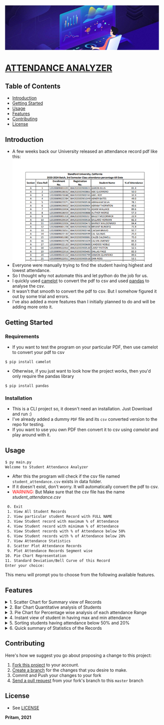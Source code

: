 ![](previews/attendance_visualizer.jpg)

# [ATTENDANCE ANALYZER]

## Table of Contents

- [Introduction](#introduction)
- [Getting Started](#getting-started)
- [Usage](#usage)
- [Features](#features)
- [Contributing](#contributing)
- [License](#license)

## Introduction

- A few weeks back our University released an attendance record pdf like this:
  ![](previews/pdf_preview.png)
- Everyone were manually trying to find the student having highest and lowest attendance.
- So I thought why not automate this and let python do the job for us.
- I quickly used [camelot] to convert the pdf to csv and used [pandas] to analyse the csv.
- It wasn't that smooth to convert the pdf to csv. But I somehow figured it out by some trial and errors.
- I've also added a more features than I initially planned to do and will be adding more onto it.

## Getting Started

### Requirements

- If you want to test the program on your particular PDF, then use camelot to convert your pdf to csv

```shell
$ pip install camelot
```

- Otherwise, if you just want to look how the project works, then you'd only require the pandas library

```shell
$ pip install pandas
```

### Installation

- This is a CLI project so, it doesn't need an installation. Just Download and run :)
- I've already added a dummy `PDF` file and its `csv` converted version to the repo for testing.
- If you want to use you own PDF then convert it to csv using _camelot_ and play around with it.

## Usage

```shell
$ py main.py
Welcome to Student Attendance Analyzer
```

- After this the program will check if the csv file named `student_attendance.csv` exists in data folder.
- If it doesn't exist, don't worry. It will automatically convert the pdf to csv.
- <span style="color:red"> WARNING: </span>But Make sure that the csv file has the name <i> student_attendance.csv </i>

```shell
 0. Exit
 1. View All Student Records
 2. View particular student Record with FULL NAME
 3. View Student record with maximum % of Attendance
 4. View Student record with minimum % of Attendance
 5. View Student records with % of Attendance below 50%
 6. View Student records with % of Attendance below 20%
 7. View Attendance Statistics
 8. Scatter Plot Attendance Records
 9. Plot Attendance Records Segment wise
10. Pie Chart Representation
11. Standard Deviation/Bell Curve of this Record
Enter your choice:
```

This menu will prompt you to choose from the following available features.

## Features

<details>
<summary> 1. Scatter Chart for Summary view of Records </summary>
All Records are grouped with a Coloured which signify the current situation of attendance to simplify 
viewing at a glance. <br><br>

<img src="previews/Figure_1.png" alt="Scatter Plot of Student Records">
</details>  

<details>
<summary> 2. Bar Chart Quantitative analysis of Students </summary>
You can also Quantitatively visualize how many students fall on each attendance range <br><br>

<img src="previews/Figure_3.png" alt="Bar Plot of Student Records">
</details>  

<details>
<summary> 3. Pie Chart for Percentage wise analysis of each attendance Range </summary>
If you need get a glance of what percentage of student overall 
form a particular attendance sector then use the pie chart <br><br>

<img src="previews/Figure_2.png" alt="Pie Plot of Student Records">
</details>  

<details>
<summary> 4. Instant view of student in having max and min attendance </summary>

<div class="language-shell highlighter-rouge"><div class="highlight"><pre class="highlight"><code>Enter your choice: 3  
<br>
Students having maximum % of Attendance:
F 34 12020009001102 304202000900103 HENERY TANNER 97.9
<br>
Enter your choice: 4  
<br>
Student(s) having minimum % of Attendance:
K 41 12020009001262 304202000900262 LUIS CHARLES 6.5
</code></pre></div></div>
</details>

<details>
<summary> 5. Sorting students having attendance below 50% and 20% </summary>
This will be helpful to quickly recognize students who are in danger and would need to 
improve their attendance quickly.<br>

<div class="language-shell highlighter-rouge"><div class="highlight"><pre class="highlight"><code>Enter your choice: 5
<br>
Students having (% of Attendance <= 50%):
A 2 12020009028032 304202000900861 ABE GUERRERO 50.0
A 3 12020009023048 304202000900745 ABEL ROY 32.3
A 4 12020009022284 304202000901049 ABNER BATES 49.0
:         :             :           :            :
:         :             :           :            : 
L 67 12020009001283 304202000900283 WONG VELEZ 39.1
L 70 12020009023112 304202000900809 WYATT HAMMOND 25.0
<br>
Enter your choice: 6
<br>
Students in danger zone (% of Attendance <= 20%):
A 18 12020009022063 304202000900530 CAREY PATTON 12.5
A 25 12020009022025 304202000900492 EARLY HOOVER 10.4
A 34 12020009022285 304202000901050 GARFIELD GONZALES 10.4
:         :             :           :            :
:         :             :           :            :
L 64 12020009001224 304202000900224 WINFIELD GRIFFIN 7.6
L 66 12020009001122 304202000900122 WM BUCHANAN 17.4
</code></pre></div></div>
</details>

<details>

<summary> 6. Quick summary of Statistics of the Records </summary>

<div class="language-shell highlighter-rouge"><div class="highlight"><pre class="highlight"><code>Enter your choice: 7
<br>
Minimum % of Attendance is 6.5 
Maximum % of Attendance is 97.9 
Mean % of Attendance is 67.03 
Median % of Attendance is 75.00 
Mode % of Attendance is 75.0 
Variance of % of Attendance is 497.43 
Standard Deviation of % of Attendance is 22.30
</code></pre></div></div>
</details>

## Contributing

Here's how we suggest you go about proposing a change to this project:

1. [Fork this project] to your account.
2. [Create a branch] for the changes that you desire to make.
3. Commit and Push your changes to your fork
4. [Send a pull request] from your fork's branch to this `master` branch

## License

- See [LICENSE]

**Pritam, 2021**


<!-- Links -->

[license]: https://github.com/warmachine028/Attendance-Analyzer/blob/main/LICENSE

[camelot]: https://camelot-py.readthedocs.io/en/master/index.html

[pandas]: https://pandas.pydata.org/

[Fork this project]: https://docs.github.com/en/get-started/quickstart/fork-a-repo

[Create a branch]: https://help.github.com/articles/creating-and-deleting-branches-within-your-repository

[Send a pull request]: https://help.github.com/articles/using-pull-requests/

[Attendance Analyzer]: https://warmachine028.github.io/Attendance-Analyzer/
